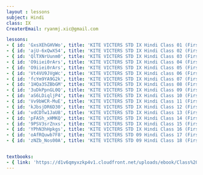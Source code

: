 ```yaml
--- 
layout : lessons 
subject: Hindi
class: IX
CreaterEmail: ryanmj.xic@gmail.com

lessons: 
- { id: 'GxsXEhGHVWo', title: 'KITE VICTERS STD IX Hindi Class 01 (First Bell-ഫസ്റ്റ് ബെല്‍)' }
- { id: 'ajU-6xQwX54', title: 'KITE VICTERS STD IX Hindi Class 02 (First Bell-ഫസ്റ്റ് ബെല്‍)' }
- { id: 'QlTXNrUunm0', title: 'KITE VICTERS STD IX Hindi Class 03 (First Bell-ഫസ്റ്റ് ബെല്‍)' }
- { id: 'O9iiei0rArs', title: 'KITE VICTERS STD IX Hindi Class 04 (First Bell-ഫസ്റ്റ് ബെല്‍)' }
- { id: 'O9iiei0rArs', title: 'KITE VICTERS STD IX Hindi Class 05 (First Bell-ഫസ്റ്റ് ബെല്‍)' }
- { id: 'Vt4VU9JVgWc', title: 'KITE VICTERS STD IX Hindi class 06 (First Bell-ഫസ്റ്റ് ബെല്‍)' }
- { id: 'fcYm9YA9G2k', title: 'KITE VICTERS STD IX Hindi Class 07 (First Bell-ഫസ്റ്റ് ബെല്‍)' }
- { id: '1HQa3SZBbGM', title: 'KITE VICTERS STD IX Hindi Class 08 (First Bell-ഫസ്റ്റ് ബെല്‍)' }
- { id: '3uDkPpnGL0Q', title: 'KITE VICTERS STD IX Hindi Class 09 (First Bell-ഫസ്റ്റ് ബെല്‍)' }
- { id: 'aS6LDiqljP4', title: 'KITE VICTERS STD IX Hindi Class 10 (First Bell-ഫസ്റ്റ് ബെല്‍)' }
- { id: 'Vv9bWCR-MuE', title: 'KITE VICTERS STD IX Hindi Class 11 (First Bell-ഫസ്റ്റ് ബെല്‍)' }
- { id: 'kJbsjDR6D30', title: 'KITE VICTERS STD IX Hindi Class 12 (First Bell-ഫസ്റ്റ് ബെല്‍)' }
- { id: 'vdCDTw1JaU8', title: 'KITE VICTERS STD IX Hindi Class 13 (First Bell-ഫസ്റ്റ് ബെല്‍)' }
- { id: 'pFASh_xHMKQ', title: 'KITE VICTERS STD IX Hindi Class 14 (First Bell-ഫസ്റ്റ് ബെല്‍)' }
- { id: '9PSV3srZnxs', title: 'KITE VICTERS STD IX Hindi Class 15 (First Bell-ഫസ്റ്റ് ബെല്‍)' }
- { id: 'YPhN3hHpkgs', title: 'KITE VICTERS STD IX Hindi Class 16 (First Bell-ഫസ്റ്റ് ബെല്‍)' }
- { id: 'oAfRQuwb7F8', title: 'KITE VICTERS STD 09 Hindi Class 17 (First Bell-ഫസ്റ്റ് ബെല്‍)' }
- { id: 'zNZb_Nos00A', title: 'KITE VICTERS STD 09 Hindi Class 18 (First Bell-ഫസ്റ്റ് ബെല്‍)' }


textbooks:
- { link: 'https://d1v6qmyxzkp4v1.cloudfront.net/uploads/ebook/Class%209/HINDI_1/HINDI_1.pdf', title: 'Hindi' , medium: 'Malayalam' }
--- 
```


